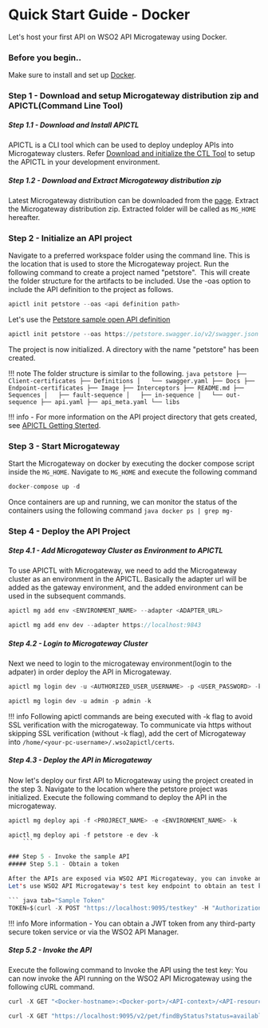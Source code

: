 # Quick Start Guide - Docker

Let's host your first API on WSO2 API Microgateway using Docker.

### Before you begin..

Make sure to install and set up [Docker](https://www.docker.com).

### Step 1 - Download and setup Microgateway distribution zip and APICTL(Command Line Tool)

##### Step 1.1 - Download and Install APICTL
APICTL is a CLI tool which can be used to deploy undeploy APIs into Microgateway clusters.
Refer [Download and initialize the CTL Tool]({{base_path}}/install-and-setup/setup/api-controller/getting-started-with-wso2-api-controller/#download-and-initialize-the-ctl-tool)
to setup the APICTL in your development environment.

##### Step 1.2 - Download and Extract Microgateway distribution zip
Latest Microgateway distribution can be downloaded from the [page](https://wso2.com/api-management/api-microgateway/).
Extract the Microgateway distribution zip. Extracted folder will be called as `MG_HOME` hereafter.

### Step 2 - Initialize an API project

Navigate to a preferred workspace folder using the command line. This is the location that is used to store the Microgateway project.
Run the following command to create a project named "petstore".  This will create the folder structure for the artifacts to be included. Use the -oas option to include the API definition to the project as follows.

``` java
apictl init petstore --oas <api definition path>
```

Let's use the [Petstore sample open API definition](https://petstore.swagger.io/)

``` java
apictl init petstore --oas https://petstore.swagger.io/v2/swagger.json
```

The project is now initialized. A directory with the name "petstore" has been created.

!!! note
        The folder structure is similar to the following.
    ``` java
    petstore
    ├── Client-certificates
    ├── Definitions
    │   └── swagger.yaml
    ├── Docs
    ├── Endpoint-certificates
    ├── Image
    ├── Interceptors
    ├── README.md
    ├── Sequences
    │   ├── fault-sequence
    │   ├── in-sequence
    │   └── out-sequence
    ├── api.yaml
    ├── api_meta.yaml
    └── libs
    ```

!!! info
    -   For more information on the API project directory that gets created, see [APICTL Getting Sterted]({{base_path}}/install-and-setup/setup/api-controller/getting-started-with-wso2-api-controller).

### Step 3 - Start Microgateway 

Start the Microgateway on docker by executing the docker compose script inside the `MG_HOME`. 
    Navigate to `MG_HOME` and execute the following command
    
``` java
docker-compose up -d
```

Once containers are up and running, we can monitor the status of the containers using the following command
    ``` java
    docker ps | grep mg-
    ```

### Step 4 - Deploy the API Project

##### Step 4.1 - Add Microgateway Cluster as Environment to APICTL

To use APICTL with Microgateway, we need to add the Microgateway cluster as an environment in the APICTL.
Basically the adapter url will be added as the gateway environment, and the added environment can be used in the subsequent commands.

``` java tab="Format"
apictl mg add env <ENVIRONMENT_NAME> --adapter <ADAPTER_URL>
```

``` java tab="Example"
apictl mg add env dev --adapter https://localhost:9843
```

##### Step 4.2 - Login to Microgateway Cluster
Next we need to login to the microgateway environment(login to the adpater) in order
deploy the API in Microgateway.

``` java tab="Format"
apictl mg login dev -u <AUTHORIZED_USER_USERNAME> -p <USER_PASSWORD> -k
```

``` java tab="Example"
apictl mg login dev -u admin -p admin -k
```
   
!!! info
    Following apictl commands are being executed with -k flag to avoid SSL verification with the microgateway.
    To communicate via https without skipping SSL verification (without -k flag), add the cert of Microgateway into `/home/<your-pc-username>/.wso2apictl/certs`.

##### Step 4.3 - Deploy the API in Microgateway

Now let's deploy our first API to Microgateway using the project created in the step 3. 
   Navigate to the location where the petstore project was initialized. Execute the following command to deploy the API in the microgateway.
   
``` java tab="Format"
apictl mg deploy api -f <PROJRECT_NAME> -e <ENVIRONMENT_NAME> -k
```

``` java tab="Example"
apictl mg deploy api -f petstore -e dev -k
    ```

### Step 5 - Invoke the sample API
##### Step 5.1 - Obtain a token

After the APIs are exposed via WSO2 API Microgateway, you can invoke an API with a valid token(JWT) or using a test key.  
Let's use WSO2 API Microgateway's test key endpoint to obtain an test key in order to access the API. Refer [Generate a Test JWT]({{base_path}}/deploy-and-publish/deploy-on-gateway/api-microgateway/security/generate-a-test-jwt.md) for more details.

``` java tab="Sample Token"
TOKEN=$(curl -X POST "https://localhost:9095/testkey" -H "Authorization: Basic YWRtaW46YWRtaW4=" -k -v)
```

!!! info
    More information
    -   You can obtain a JWT token from any third-party secure token service or via the WSO2 API Manager.

##### Step 5.2 - Invoke the API

Execute the following command to Invoke the API using the test key: You can now invoke the API running on the WSO2 API Microgateway using the following cURL command.

``` java tab="Format"
curl -X GET "<Docker-hostname>:<Docker-port>/<API-context>/<API-resource>" -H "Authorization: Bearer $TOKEN" -k
```

``` java tab="Example"
curl -X GET "https://localhost:9095/v2/pet/findByStatus?status=available" -H "accept: application/json" -H "Authorization:Bearer $TOKEN" -k
```
